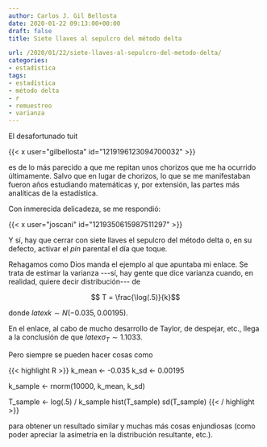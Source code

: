 ```yaml
---
author: Carlos J. Gil Bellosta
date: 2020-01-22 09:13:00+00:00
draft: false
title: Siete llaves al sepulcro del método delta

url: /2020/01/22/siete-llaves-al-sepulcro-del-metodo-delta/
categories:
- estadística
tags:
- estadística
- método delta
- r
- remuestreo
- varianza
---
```


El desafortunado tuit

{{< x user="gilbellosta" id="1219196123094700032" >}}

es de lo más parecido a que me repitan unos chorizos que me ha ocurrido últimamente. Salvo que en lugar de chorizos, lo que se me manifestaban fueron años estudiando matemáticas y, por extensión, las partes más analíticas de la estadística.

Con inmerecida delicadeza, se me respondió:

{{< x user="joscani" id="1219350615987511297" >}}

Y sí, hay que cerrar con siete llaves el sepulcro del método delta o, en su defecto, activar el _pin_ parental el día que toque.

Rehagamos como Dios manda el ejemplo al que apuntaba mi enlace. Se trata de estimar la varianza ---sí, hay gente que dice varianza cuando, en realidad, quiere decir distribución--- de

$$ T = \frac{\log(.5)}{k}$$

donde $latex k \sim N(-0.035, 0.00195)$.

En el enlace, al cabo de mucho desarrollo de Taylor, de despejar, etc., llega a la conclusión de que $latex \sigma_T \sim 1.1033$.

Pero siempre se pueden hacer cosas como

{{< highlight R >}}
k_mean <- -0.035
k_sd   <- 0.00195

k_sample <- rnorm(10000, k_mean, k_sd)

T_sample <- log(.5) / k_sample
hist(T_sample)
sd(T_sample)
{{< / highlight >}}

para obtener un resultado similar y muchas más cosas enjundiosas (como poder apreciar la asimetría en la distribución resultante, etc.).